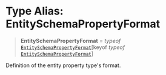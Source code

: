 # Type Alias: EntitySchemaPropertyFormat

> **EntitySchemaPropertyFormat** = *typeof* [`EntitySchemaPropertyFormat`](../variables/EntitySchemaPropertyFormat.md)\[keyof *typeof* [`EntitySchemaPropertyFormat`](../variables/EntitySchemaPropertyFormat.md)\]

Definition of the entity property type's format.
